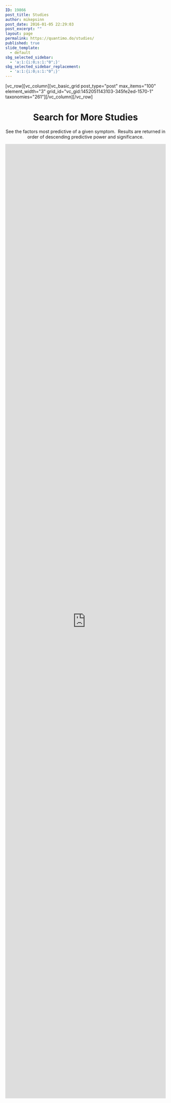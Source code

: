 ```yaml
---
ID: 19866
post_title: Studies
author: mikepsinn
post_date: 2016-01-05 22:29:03
post_excerpt: ""
layout: page
permalink: https://quantimo.do/studies/
published: true
slide_template:
  - default
sbg_selected_sidebar:
  - 'a:1:{i:0;s:1:"0";}'
sbg_selected_sidebar_replacement:
  - 'a:1:{i:0;s:1:"0";}'
---
```

[vc_row][vc_column][vc_basic_grid post_type="post" max_items="100" element_width="3" grid_id="vc_gid:1452051143103-345fe2ed-1570-1" taxonomies="261"][/vc_column][/vc_row]
<h1 style="text-align: center;">Search for More Studies</h1>
<p style="text-align: center;">See the factors most predictive of a given symptom.  Results are returned in order of descending predictive power and significance.</p>
<p style="text-align: center;"><iframe src="https://app.quantimo.do/embeddable/?plugin=search-relationships&amp;outcome=Overall%20Mood&amp;commonOrUser=common" width="100%" height="3000" frameborder="0"></iframe></p>